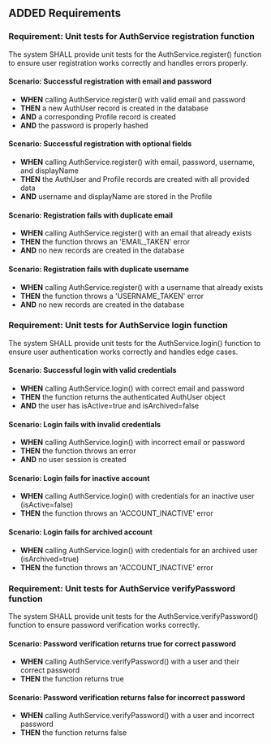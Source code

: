 ## ADDED Requirements
### Requirement: Unit tests for AuthService registration function
The system SHALL provide unit tests for the AuthService.register() function to ensure user registration works correctly and handles errors properly.

#### Scenario: Successful registration with email and password
- **WHEN** calling AuthService.register() with valid email and password
- **THEN** a new AuthUser record is created in the database
- **AND** a corresponding Profile record is created
- **AND** the password is properly hashed

#### Scenario: Successful registration with optional fields
- **WHEN** calling AuthService.register() with email, password, username, and displayName
- **THEN** the AuthUser and Profile records are created with all provided data
- **AND** username and displayName are stored in the Profile

#### Scenario: Registration fails with duplicate email
- **WHEN** calling AuthService.register() with an email that already exists
- **THEN** the function throws an 'EMAIL_TAKEN' error
- **AND** no new records are created in the database

#### Scenario: Registration fails with duplicate username
- **WHEN** calling AuthService.register() with a username that already exists
- **THEN** the function throws a 'USERNAME_TAKEN' error
- **AND** no new records are created in the database

### Requirement: Unit tests for AuthService login function
The system SHALL provide unit tests for the AuthService.login() function to ensure user authentication works correctly and handles edge cases.

#### Scenario: Successful login with valid credentials
- **WHEN** calling AuthService.login() with correct email and password
- **THEN** the function returns the authenticated AuthUser object
- **AND** the user has isActive=true and isArchived=false

#### Scenario: Login fails with invalid credentials
- **WHEN** calling AuthService.login() with incorrect email or password
- **THEN** the function throws an error
- **AND** no user session is created

#### Scenario: Login fails for inactive account
- **WHEN** calling AuthService.login() with credentials for an inactive user (isActive=false)
- **THEN** the function throws an 'ACCOUNT_INACTIVE' error

#### Scenario: Login fails for archived account
- **WHEN** calling AuthService.login() with credentials for an archived user (isArchived=true)
- **THEN** the function throws an 'ACCOUNT_INACTIVE' error

### Requirement: Unit tests for AuthService verifyPassword function
The system SHALL provide unit tests for the AuthService.verifyPassword() function to ensure password verification works correctly.

#### Scenario: Password verification returns true for correct password
- **WHEN** calling AuthService.verifyPassword() with a user and their correct password
- **THEN** the function returns true

#### Scenario: Password verification returns false for incorrect password
- **WHEN** calling AuthService.verifyPassword() with a user and incorrect password
- **THEN** the function returns false
